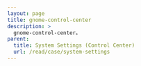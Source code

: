 ```yaml
---
layout: page
title: gnome-control-center
description: >
  gnome-control-center。
parent:
  title: System Settings (Control Center)
  url: /read/case/system-settings
---
```

